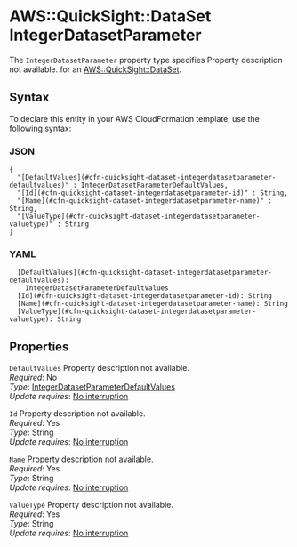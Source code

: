 # AWS::QuickSight::DataSet IntegerDatasetParameter<a name="aws-properties-quicksight-dataset-integerdatasetparameter"></a>

<a name="aws-properties-quicksight-dataset-integerdatasetparameter-description"></a>The `IntegerDatasetParameter` property type specifies Property description not available\. for an [AWS::QuickSight::DataSet](aws-resource-quicksight-dataset.md)\.

## Syntax<a name="aws-properties-quicksight-dataset-integerdatasetparameter-syntax"></a>

To declare this entity in your AWS CloudFormation template, use the following syntax:

### JSON<a name="aws-properties-quicksight-dataset-integerdatasetparameter-syntax.json"></a>

```
{
  "[DefaultValues](#cfn-quicksight-dataset-integerdatasetparameter-defaultvalues)" : IntegerDatasetParameterDefaultValues,
  "[Id](#cfn-quicksight-dataset-integerdatasetparameter-id)" : String,
  "[Name](#cfn-quicksight-dataset-integerdatasetparameter-name)" : String,
  "[ValueType](#cfn-quicksight-dataset-integerdatasetparameter-valuetype)" : String
}
```

### YAML<a name="aws-properties-quicksight-dataset-integerdatasetparameter-syntax.yaml"></a>

```
  [DefaultValues](#cfn-quicksight-dataset-integerdatasetparameter-defaultvalues): 
    IntegerDatasetParameterDefaultValues
  [Id](#cfn-quicksight-dataset-integerdatasetparameter-id): String
  [Name](#cfn-quicksight-dataset-integerdatasetparameter-name): String
  [ValueType](#cfn-quicksight-dataset-integerdatasetparameter-valuetype): String
```

## Properties<a name="aws-properties-quicksight-dataset-integerdatasetparameter-properties"></a>

`DefaultValues`  <a name="cfn-quicksight-dataset-integerdatasetparameter-defaultvalues"></a>
Property description not available\.  
*Required*: No  
*Type*: [IntegerDatasetParameterDefaultValues](aws-properties-quicksight-dataset-integerdatasetparameterdefaultvalues.md)  
*Update requires*: [No interruption](https://docs.aws.amazon.com/AWSCloudFormation/latest/UserGuide/using-cfn-updating-stacks-update-behaviors.html#update-no-interrupt)

`Id`  <a name="cfn-quicksight-dataset-integerdatasetparameter-id"></a>
Property description not available\.  
*Required*: Yes  
*Type*: String  
*Update requires*: [No interruption](https://docs.aws.amazon.com/AWSCloudFormation/latest/UserGuide/using-cfn-updating-stacks-update-behaviors.html#update-no-interrupt)

`Name`  <a name="cfn-quicksight-dataset-integerdatasetparameter-name"></a>
Property description not available\.  
*Required*: Yes  
*Type*: String  
*Update requires*: [No interruption](https://docs.aws.amazon.com/AWSCloudFormation/latest/UserGuide/using-cfn-updating-stacks-update-behaviors.html#update-no-interrupt)

`ValueType`  <a name="cfn-quicksight-dataset-integerdatasetparameter-valuetype"></a>
Property description not available\.  
*Required*: Yes  
*Type*: String  
*Update requires*: [No interruption](https://docs.aws.amazon.com/AWSCloudFormation/latest/UserGuide/using-cfn-updating-stacks-update-behaviors.html#update-no-interrupt)